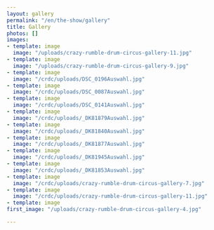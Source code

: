 ```yaml
---
layout: gallery
permalink: "/en/the-show/gallery"
title: Gallery
photos: []
images:
- template: image
  image: "/uploads/crazy-rumble-drum-circus-gallery-11.jpg"
- template: image
  image: "/uploads/crazy-rumble-drum-circus-gallery-9.jpg"
- template: image
  image: "/crdc/uploads/DSC_0196Auswahl.jpg"
- template: image
  image: "/crdc/uploads/DSC_0087Auswahl.jpg"
- template: image
  image: "/crdc/uploads/DSC_0141Auswahl.jpg"
- template: image
  image: "/crdc/uploads/_DK81879Auswahl.jpg"
- template: image
  image: "/crdc/uploads/_DK81840Auswahl.jpg"
- template: image
  image: "/crdc/uploads/_DK81877Auswahl.jpg"
- template: image
  image: "/crdc/uploads/_DK81945Auswahl.jpg"
- template: image
  image: "/crdc/uploads/_DK81853Auswahl.jpg"
- template: image
  image: "/crdc/uploads/crazy-rumble-drum-circus-gallery-7.jpg"
- template: image
  image: "/crdc/uploads/crazy-rumble-drum-circus-gallery-11.jpg"
- template: image
first_image: "/uploads/crazy-rumble-drum-circus-gallery-4.jpg"

---
```


